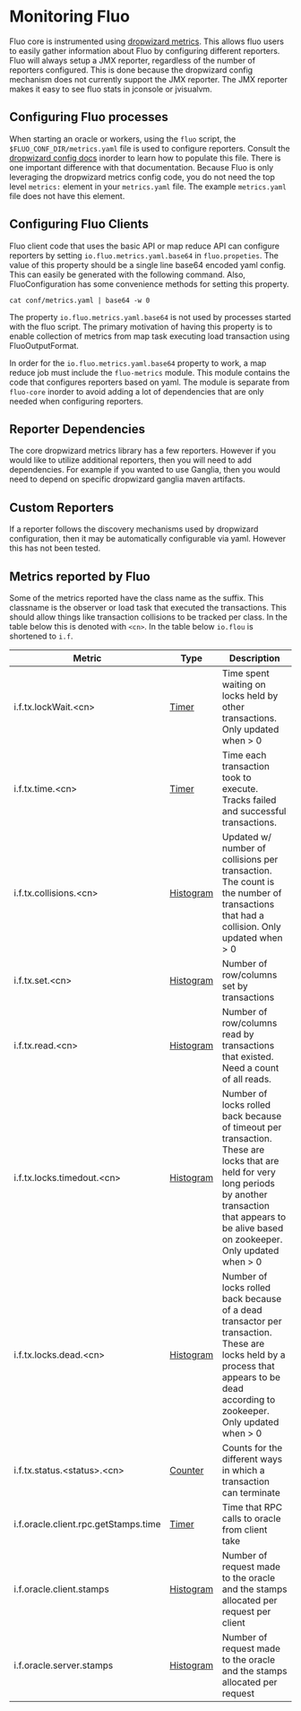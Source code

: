 <!---
Copyright 2014 Fluo authors (see AUTHORS)

Licensed under the Apache License, Version 2.0 (the "License");
you may not use this file except in compliance with the License.
You may obtain a copy of the License at

    http://www.apache.org/licenses/LICENSE-2.0

Unless required by applicable law or agreed to in writing, software
distributed under the License is distributed on an "AS IS" BASIS,
WITHOUT WARRANTIES OR CONDITIONS OF ANY KIND, either express or implied.
See the License for the specific language governing permissions and
limitations under the License.
-->
Monitoring Fluo
===============

Fluo core is instrumented using [dropwizard metrics][1].  This allows fluo
users to easily gather information about Fluo by configuring different
reporters.  Fluo will always setup a JMX reporter, regardless of the number of
reporters configured.  This is done because the dropwizard config mechanism does
not currently support the JMX reporter.   The JMX reporter makes it easy to see
fluo stats in jconsole or jvisualvm.

Configuring Fluo processes
--------------------------

When starting an oracle or workers, using the `fluo` script, the
`$FLUO_CONF_DIR/metrics.yaml` file is used to configure reporters.  Consult the
[dropwizard config docs][2] inorder to learn how to populate this file.  There
is one important difference with that documentation. Because Fluo is only
leveraging the dropwizard metrics config code, you do not need the top level
`metrics:` element in your `metrics.yaml` file.  The example `metrics.yaml`
file does not have this element.

Configuring Fluo Clients
------------------------

Fluo client code that uses the basic API or map reduce API can configure
reporters by setting `io.fluo.metrics.yaml.base64` in `fluo.propeties`.  The
value of this property should be a single line base64 encoded yaml config.
This can easily be generated with the following command.  Also,
FluoConfiguration has some convenience methods for setting this property.

```
cat conf/metrics.yaml | base64 -w 0
```  

The property `io.fluo.metrics.yaml.base64` is not used by processes started
with the fluo script.  The primary motivation of having this property is to
enable collection of metrics from map task executing load transaction using 
FluoOutputFormat.

In order for the `io.fluo.metrics.yaml.base64` property to work, a map reduce
job must include the `fluo-metrics` module.  This module contains the code that
configures reporters based on yaml.  The module is separate from `fluo-core`
inorder to avoid adding a lot of dependencies that are only needed when
configuring reporters.

Reporter Dependencies
---------------------

The core dropwizard metrics library has a few reporters.  However if you would
like to utilize additional reporters, then you will need to add dependencies.
For example if you wanted to use Ganglia, then you would need to depend on
specific dropwizard ganglia maven artifacts.

Custom Reporters
----------------

If a reporter follows the discovery mechanisms used by dropwizard
configuration, then it may be automatically configurable via yaml.  However
this has not been tested.

Metrics reported by Fluo
------------------------

Some of the metrics reported have the class name as the suffix.  This classname
is the observer or load task that executed the transactions.   This should
allow things like transaction collisions to be tracked per class.  In the
table below this is denoted with `<cn>`.  In the table below `io.flou` is
shortened to `i.f`.

|Metric                                   | Type           | Description                         |
|-----------------------------------------|----------------|-------------------------------------|
|i.f.tx.lockWait.&lt;cn&gt;               | [Timer][T]     | Time spent waiting on locks held by other transactions.  Only updated when &gt; 0 |
|i.f.tx.time.&lt;cn&gt;                   | [Timer][T]     | Time each transaction took to execute.  Tracks failed and successful transactions. |
|i.f.tx.collisions.&lt;cn&gt;             | [Histogram][H] | Updated w/ number of collisions per transaction.  The count is the number of transactions that had a collision.  Only updated when &gt; 0 |
|i.f.tx.set.&lt;cn&gt;                    | [Histogram][H] | Number of row/columns set by transactions |
|i.f.tx.read.&lt;cn&gt;                   | [Histogram][H] | Number of row/columns read by transactions that existed.  Need a count of all reads. |
|i.f.tx.locks.timedout.&lt;cn&gt;         | [Histogram][H] | Number of locks rolled back because of timeout per transaction.  These are locks that are held for very long periods by another transaction that appears to be alive based on zookeeper. Only updated when &gt; 0 |
|i.f.tx.locks.dead.&lt;cn&gt;             | [Histogram][H] | Number of locks rolled back because of a dead transactor per transaction.  These are locks held by a process that appears to be dead according to zookeeper.  Only updated when &gt; 0 |
|i.f.tx.status.&lt;status&gt;.&lt;cn&gt;  | [Counter][C]   | Counts for the different ways in which a transaction can terminate |
|i.f.oracle.client.rpc.getStamps.time     | [Timer][T]     | Time that RPC calls to oracle from client take |
|i.f.oracle.client.stamps                 | [Histogram][H] | Number of request made to the oracle and the stamps allocated per request per client |
|i.f.oracle.server.stamps                 | [Histogram][H] | Number of request made to the oracle and the stamps allocated per request |

[1]: https://dropwizard.github.io/metrics/3.1.0/
[2]: https://dropwizard.github.io/dropwizard/manual/configuration.html#metrics
[T]: https://dropwizard.github.io/metrics/3.1.0/getting-started/#timers
[C]: https://dropwizard.github.io/metrics/3.1.0/getting-started/#counters
[H]: https://dropwizard.github.io/metrics/3.1.0/getting-started/#histograms
